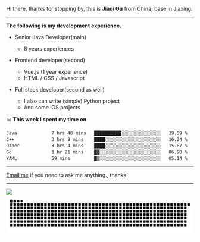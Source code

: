 Hi there, thanks for stopping by, this is **Jiaqi Gu** from China, base in Jiaxing.

---

**The following is my development experience.**

- Senior Java Developer(main)
  - 8 years experiences

- Frontend developer(second)
  - Vue.js (1 year experience)
  - HTML / CSS / Javascript
  
- Full stack developer(second as well)
  - I also can write (simple) Python project
  - And some iOS projects

📊 **This week I spent my time on**
<!--START_SECTION:waka-->

```txt
Java             7 hrs 40 mins   ██████████░░░░░░░░░░░░░░░   39.59 %
C++              3 hrs 8 mins    ████░░░░░░░░░░░░░░░░░░░░░   16.24 %
Other            3 hrs 4 mins    ████░░░░░░░░░░░░░░░░░░░░░   15.87 %
Go               1 hr 21 mins    █▓░░░░░░░░░░░░░░░░░░░░░░░   06.98 %
YAML             59 mins         █▒░░░░░░░░░░░░░░░░░░░░░░░   05.14 %
```

<!--END_SECTION:waka-->

---

[Email me](mailto:htk2klwgr@mozmail.com?subject=Hiring_from_GitHub) if you need to ask me anything., thanks!

---

![]( https://visitor-badge.glitch.me/badge?page_id=githubgujiaqi)
![]( https://github.com/droid-Q/droid-Q/raw/output/github-contribution-grid-snake.svg#gh-dark-mode-only)
